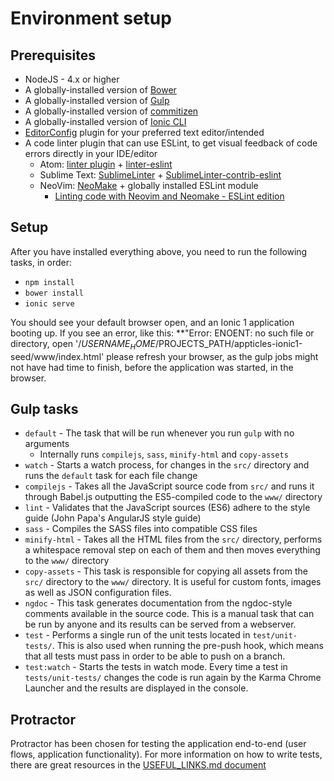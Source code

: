 # Environment setup

## Prerequisites

- NodeJS - 4.x or higher
- A globally-installed version of [Bower](https://bower.io/)
- A globally-installed version of [Gulp](http://gulpjs.com/)
- A globally-installed version of [commitizen](https://www.npmjs.com/package/commitizen)
- A globally-installed version of [Ionic CLI](http://ionicframework.com/docs/cli/install.html)
- [EditorConfig](http://editorconfig.org/) plugin for your preferred text editor/intended
- A code linter plugin that can use ESLint, to get visual feedback of code errors directly in your IDE/editor
  - Atom: [linter plugin](https://atom.io/packages/linter) + [linter-eslint](https://atom.io/packages/linter-eslint)
  - Sublime Text: [SublimeLinter](https://packagecontrol.io/packages/SublimeLinter) +  [SublimeLinter-contrib-eslint](https://packagecontrol.io/packages/SublimeLinter-contrib-eslint)
  - NeoVim: [NeoMake](https://github.com/neomake/neomake) + globally installed ESLint module
    - [Linting code with Neovim and Neomake - ESLint edition](https://gregjs.com/vim/2015/linting-code-with-neovim-and-neomake-eslint-edition/?=)

## Setup

After you have installed everything above, you need to run the following tasks, in order:

- `npm install`
- `bower install`
- `ionic serve`

You should see your default browser open, and an Ionic 1 application booting up.
If you see an error, like this: **"Error: ENOENT: no such file or directory, open '/$USERNAME_HOME/$PROJECTS_PATH/appticles-ionic1-seed/www/index.html'
please refresh your browser, as the gulp jobs might not have had time to finish, before the application was started, in the browser.

## Gulp tasks

- `default` - The task that will be run whenever you run `gulp` with no arguments
  - Internally runs `compilejs`, `sass`, `minify-html` and `copy-assets`
- `watch` - Starts a watch process, for changes in the `src/` directory and runs the `default`
task for each file change
- `compilejs` - Takes all the JavaScript source code from `src/` and runs it through Babel.js
outputting the ES5-compiled code to the `www/` directory
- `lint` - Validates that the JavaScript sources (ES6) adhere to the style guide (John Papa's AngularJS style guide)
- `sass` - Compiles the SASS files into compatible CSS files
- `minify-html` - Takes all the HTML files from the `src/` directory, performs a whitespace removal step
on each of them and then moves everything to the `www/` directory
- `copy-assets` - This task is responsible for copying all assets from the `src/` directory to the `www/` directory.
It is useful for custom fonts, images as well as JSON configuration files.
- `ngdoc` - This task generates documentation from the ngdoc-style comments available in the
source code. This is a manual task that can be run by anyone and its results can be served from a webserver.
- `test` - Performs a single run of the unit tests located in `test/unit-tests/`. This is also used when running the pre-push hook, which means that all tests must pass in order to be able to push on a branch.
- `test:watch` - Starts the tests in watch mode. Every time a test in `tests/unit-tests/` changes the code is run again by the Karma Chrome Launcher and the results are displayed in the console.

## Protractor

Protractor has been chosen for testing the application end-to-end (user flows, application functionality). For more information on how to write tests, there are great resources in the [USEFUL_LINKS.md document](USEFUL_LINKS.md)

